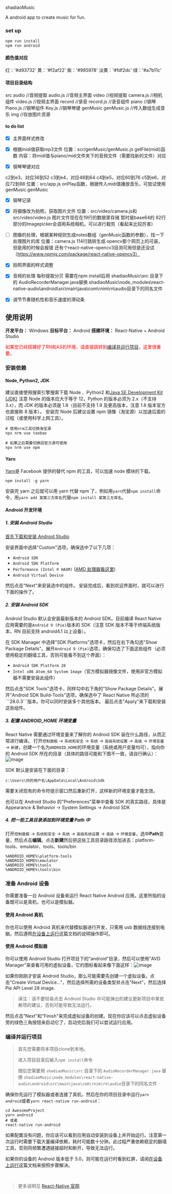 shadiaoMusic

A android app to create music for fun.


### set up 
```
npm run install
npm run android
```


#### 颜色值对应

红：'#d93732'
黄：'#f2af22'
紫：'#985978'
淡黄：'#fdf2dc'
绿：'#a7b11c'


#### 项目目录结构

src
    audio //音频提取
        audio.js //音频主界面
    video //视频提取
        camera.js //相机组件
        video.js //视频主界面
    record //录音
        record.js //录音组件
    piano //钢琴
        Piano.js  //钢琴组件
        Key.js   //钢琴琴键
    genMusic
        genMusic.js  //传入数组生成音乐
    img    //存放图片资源



#### to do list 

- [x] 主界面样式修改

- [x] 根据midi值获取mp3文件
   位置：scr/genMusic/genMusic.js  getFile(midi)函数
   内容：将midi值与piano/midi文件夹下的音频文件（需要找新的文件）对应

- [x] 钢琴琴键对应

c2到e3，对应36到52
c3到e4，对应48到64
c4到e5，对应60到76
c5到e6，对应72到88
   位置：src/app.js onPlay函数，根据传入midi值播放音乐，可尝试使用genMusic.genMusic

- [x] 钢琴记录

- [x] 将摄像改为拍照，获取图片文件
    位置：src/video/camera.js和src/video/video.js
    图片文件现在在19行的数据里存储 暂时是base64的
    82行部分的Imagepicker会调用系统相机，可以进行裁剪（看起来比较厉害）

- [ ] 图像的处理，根据某种规则生成notes数组（genMusic函数的参数），找一下处理图片的库
    位置：camera.js 114行跳转生成
    opencv那个网页上的可装，但是用的时候会报错
    还有个react-native-opencv3目测可用但是还没试 （https://www.npmjs.com/package/react-native-opencv3）

- [x] 拍照界面的样式调整

- [x] 音频的处理
   每秒提取分贝
   需要在npm install后用 shadiaoMusic\src 目录下的 AudioRecorderManager.java替换
   shadiaoMusic\node_modules\react-native-audio\android\src\main\java\com\rnim\rn\audio目录下的同名文件

- [x] 调节节奏随机性和音乐速度的滑动条

## 使用说明

**开发平台：** Windows
**目标平台：** Android
**搭建环境：** React-Native + Android Studio

<font color=red>如果您已经搭建好了RN和AS的环境，请直接跳转到[编译并运行项目](#run)，这里很重要。</font>

### 安装依赖

#### Node, Python2, JDK
建议直接使用搜索引擎搜索下载 Node 、Python2 和[Java SE Development Kit (JDK)](http://www.oracle.com/technetwork/java/javase/downloads/jdk8-downloads-2133151.html)
注意 Node 的版本应大于等于 12，Python 的版本必须为 2.x（不支持 3.x），而 JDK 的版本必须是 1.8（目前不支持 1.9 及更高版本，注意 1.8 版本官方也直接称 8 版本）。
安装完 Node 后建议设置 npm 镜像（淘宝源）以加速后面的过程（或使用科学上网工具）。

```
# 使用nrm工具切换淘宝源
npx nrm use taobao

# 如果之后需要切换回官方源可使用
npx nrm use npm
```
#### Yarn
[Yarn](http://yarnpkg.com)是 Facebook 提供的替代 npm 的工具，可以加速 node 模块的下载。

```
npm install -g yarn
```

安装完 yarn 之后就可以用 yarn 代替 npm 了，例如用```yarn```代替```npm install```命令，用```yarn add 某第三方库名```代替```npm install 某第三方库名```。

#### Android 开发环境
##### 1. 安装 Android Studio
[首先下载和安装 Android Studio]("https://developer.android.com/studio/index.html")

安装界面中选择"Custom"选项，确保选中了以下几项：

- ```Android SDK```
- ```Android SDK Platform```
- ```Performance (Intel ® HAXM)``` ([AMD 处理器看这里](https://android-developers.googleblog.com/2018/07/android-emulator-amd-processor-hyper-v.html)</a>)
- ```Android Virtual Device```
</ul>

然后点击"Next"来安装选中的组件。
安装完成后，看到欢迎界面时，就可以进行下面的操作了。

##### 2. 安装 Android SDK
Android Studio 默认会安装最新版本的 Android SDK。目前编译 React Native 应用需要的是```Android 9 (Pie)```版本的 SDK（注意 SDK 版本不等于终端系统版本，RN 目前支持 android4.1 以上设备）。

在 SDK Manager 中选择"SDK Platforms"选项卡，然后在右下角勾选"Show Package Details"。展开```Android 9 (Pie)```选项，确保勾选了下面这些组件（必须使用稳定的翻墙工具，否则可能看不到这个界面）：

- ```Android SDK Platform 28```
- ```Intel x86 Atom_64 System Image```（官方模拟器镜像文件，使用非官方模拟器不需要安装此组件）
</ul>
然后点击"SDK Tools"选项卡，同样勾中右下角的"Show Package Details"。展开"Android SDK Build-Tools"选项，确保选中了 React Native  所必须的```28.0.3```版本。你可以同时安装多个其他版本。
最后点击"Apply"来下载和安装这些组件。

##### 3. 配置 ANDROID_HOME 环境变量
React Native 需要通过环境变量来了解你的 Android SDK 装在什么路径，从而正常进行编译。
打开```控制面板``` -&gt; ```系统和安全``` -&gt; ```系统``` -&gt; ```高级系统设置``` -&gt; ```高级``` -&gt; ```环境变量``` -&gt; ```新建```，创建一个名为```ANDROID_HOME```的环境变量（系统或用户变量均可），指向你的 Android SDK 所在的目录（具体的路径可能和下图不一致，请自行确认）：
![image](https://cdn.jsdelivr.net/gh/reactnativecn/react-native-website@gh-pages/docs/assets/GettingStartedAndroidEnvironmentVariableANDROID_HOME.png)

SDK 默认是安装在下面的目录：

```
c:\Users\你的用户名\AppData\Local\Android\Sdk
```

需要关闭现有的命令符提示窗口然后重新打开，这样新的环境变量才能生效。

也可以在 Android Studio 的"Preferences"菜单中查看 SDK 的真实路径，具体是Appearance & Behavior → System Settings → Android SDK

##### 4. 把一些工具目录添加到环境变量 Path 中
打开```控制面板``` -&gt; ```系统和安全``` -&gt; ```系统``` -&gt; ```高级系统设置``` -&gt; ```高级``` -&gt; ```环境变量```，选中**Path**变量，然后点击**编辑**。点击**新建**然后把这些工具目录路径添加进去：platform-tools、emulator、tools、tools/bin


```
%ANDROID_HOME%\platform-tools
%ANDROID_HOME%\emulator
%ANDROID_HOME%\tools
%ANDROID_HOME%\tools\bin
```


### 准备 Android 设备
你需要准备一台 Android 设备来运行 React Native Android 应用。这里所指的设备既可以是真机，也可以是模拟器。

#### 使用 Android 真机
你也可以使用 Android 真机来代替模拟器进行开发，只需用 usb 数据线连接到电脑，然后遵照[在设备上运行](https://reactnative.cn/docs/running-on-device)这篇文档的说明操作即可。

#### 使用 Android 模拟器
你可以使用 Android Studio 打开项目下的"android"目录，然后可以使用"AVD Manager"来查看可用的虚拟设备，它的图标看起来像下面这样：![image](https://cdn.jsdelivr.net/gh/reactnativecn/react-native-website@gh-pages/docs/assets/GettingStartedAndroidStudioAVD.png)

如果你刚刚才安装 Android Studio，那么可能需要先创建一个虚拟设备。点击"Create Virtual Device..."，然后选择所需的设备类型并点击"Next"，然后选择Pie API Level 28 image.
<blockquote>
<p>译注：请不要轻易点击 Android Studio 中可能弹出的建议更新项目中某依赖项的建议，否则可能导致无法运行。</p>
</blockquote>
然后点击"Next"和"Finish"来完成虚拟设备的创建。现在你应该可以点击虚拟设备旁的绿色三角按钮来启动它了，启动完后我们可以尝试运行应用。


### 编译并运行项目
<blockquote>
<p>首先您需要将本项目clone到本地。</p>
<p>进入项目目录后输入<code>npm install</code>命令</p>
随后您需要用 <code>shadiaoMusic\src</code> 目录下的 <code>AudioRecorderManager.java</code> 替换
   <code>shadiaoMusic\node_modules\react-native-audio\android\src\main\java\com\rnim\rn\audio</code>目录下的同名文件
</blockquote>

确保你先运行了模拟器或者连接了真机，然后在你的项目目录中运行```yarn android```或者```yarn react-native run-android```：

```
cd AwesomeProject
yarn android
# 或者
react-native run-android
```

如果配置没有问题，你应该可以看到应用自动安装到设备上并开始运行。注意第一次运行时需要下载大量编译依赖，耗时可能数十分钟。此过程严重依赖稳定的翻墙工具，否则将频繁遭遇链接超时和断开，导致无法运行。

如果你的设备的 Android 版本低于 5.0，则可能在运行时看到红屏，请阅[在设备上运行](https://reactnative.cn/docs/running-on-device)这篇文档来按照步骤解决。

&nbsp;
<blockquote>
更多说明见 <a href="https://reactnative.cn/docs/getting-started.html">React-Native 官网</a> </p>
</blockquote>
